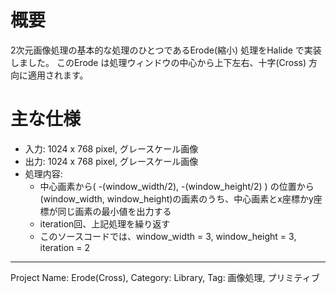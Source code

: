 # 概要

2次元画像処理の基本的な処理のひとつであるErode(縮小) 処理をHalide で実装しました。
このErode は処理ウィンドウの中心から上下左右、十字(Cross) 方向に適用されます。

# 主な仕様

- 入力: 1024 x 768 pixel, グレースケール画像
- 出力: 1024 x 768 pixel, グレースケール画像
- 処理内容:
  - 中心画素から( -(window_width/2), -(window_height/2) ) の位置から(window_width, window_height)の画素のうち、中心画素とx座標かy座標が同じ画素の最小値を出力する
  - iteration回、上記処理を繰り返す
  - このソースコードでは、window_width = 3, window_height = 3, iteration = 2
---
Project Name: Erode(Cross), Category: Library, Tag: 画像処理, プリミティブ
